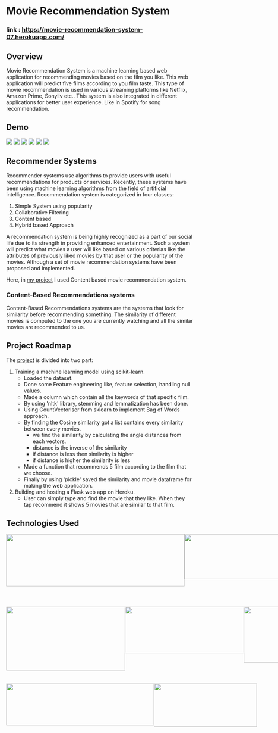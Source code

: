 # Movie Recommendation System
### link : https://movie-recommendation-system-07.herokuapp.com/

## Overview
Movie Recommendation System is a machine learning based web application for recommending movies based on the film you like. This web application will predict five films according to you film taste. This type of movie recommendation is used in various streaming platforms like Netflix, Amazon Prime, Sonyliv etc.. This system is also integrated in different applications for better user experience. Like in Spotify for song recommendation.

## Demo
![](https://user-images.githubusercontent.com/90780162/189946025-b8cddd05-5f2d-430e-ba34-edcf16e937bd.jpeg)
![](https://user-images.githubusercontent.com/90780162/189946021-8e7706ea-5c70-4027-bf59-6a64d74f9110.jpeg)
![](https://user-images.githubusercontent.com/90780162/189946018-bd5f43f7-4a7a-4f79-85d9-455ac8914e9a.jpeg)
![](https://user-images.githubusercontent.com/90780162/189946015-83f4669c-4afe-4ad5-8a45-c23aec9356e1.jpeg)
![](https://user-images.githubusercontent.com/90780162/189946012-dff5b72f-6ee9-4727-8ff5-68f4df7c7d7f.jpeg)
![](https://user-images.githubusercontent.com/90780162/189946007-1a02cc3a-14dc-4913-810f-2f40f15a6e55.jpeg)

## Recommender Systems
Recommender systems use algorithms to provide users with useful recommendations for products or services. Recently, these systems have been using machine learning algorithms from the field of artificial intelligence. Recommendation system is categorized in four classes: 
1. Simple System using popularity
2. Collaborative Filtering
3. Content based
4. Hybrid based Approach

A recommendation system is being highly recognized as a part of our social life due to its strength in providing enhanced entertainment. Such a system will predict what movies a user will like based on various criterias like the attributes of previously liked movies by that user or the popularity of the movies. Although a set of movie recommendation systems have been proposed and implemented.

Here, in [my project](https://movie-recommendation-system-07.herokuapp.com/) I used Content based movie recommendation system. 
### Content-Based Recommendations systems 
Content-Based Recommendations systems are the systems that look for similarity before recommending something. The similarity of different movies is computed to the one you are currently watching and all the similar movies are recommended to us. 

## Project Roadmap
The [project](https://movie-recommendation-system-07.herokuapp.com/) is divided into two part:
1. Training a machine learning model using scikit-learn.
   * Loaded the dataset.
   * Done some Feature engineering like, feature selection, handling null values.
   * Made a column which contain all the keywords of that specific film.
   * By using 'nltk' library, stemming and lemmatization has been done.
   * Using CountVectoriser from sklearn to implement Bag of Words approach.
   * By finding the Cosine similarity got a list contains every similarity between every movies. 
      - we find the similarity by calculating the angle distances from each vectors.
      - distance is the inverse of the similarity
      - if distance is less then similarity is higher
      - if distance is higher the similarity is less
   * Made a function that recommends 5 film according to the film that we choose.
   * Finally by using 'pickle' saved the similarity and movie dataframe for making the web application.
2. Building and hosting a Flask web app on Heroku.
   * User can simply type and find the movie that they like. When they tap recommend it shows 5 movies that are similar to that film. 
   
 ## Technologies Used
 <div style="display:flex">
   <img src="https://user-images.githubusercontent.com/90780162/189960536-19dccc7d-710f-4771-b00e-8cbc31bceda7.png" width=480 height=140 />
   <img src="https://user-images.githubusercontent.com/90780162/189960533-af11f611-fff7-47e6-98e9-e09d21895ad3.png" width=300 height=121 />
   <img src="https://user-images.githubusercontent.com/90780162/189960530-5b19fa69-4d10-4ace-9054-9f048baa8333.png" width=179 height=195 />
   </div>
    <div style="display:flex">   
   <img src="https://user-images.githubusercontent.com/90780162/189960540-37c01d5f-936b-4632-a220-3fe883abad9a.png" width=320 height=172 />
   <img src="https://user-images.githubusercontent.com/90780162/189960506-d565a0ed-2973-47d1-8d1a-37da2c8dd856.png" width=320 height=125 />
   <img src="https://user-images.githubusercontent.com/90780162/189960528-1c73eb83-2aa7-4997-93ce-3a1dbe0b6d4d.jpg" width=262 height=150 />
   </div>
   <br><br>
   <div style="display:flex"> 
   <img src="https://user-images.githubusercontent.com/90780162/189960520-7aff317b-d1b1-48d9-8e72-78b066ef5159.png" width=398 height=113 />
   <img src="https://user-images.githubusercontent.com/90780162/189960527-81729ea3-bc6e-493f-8cb0-e107c53e6290.png" width=277 height=117 />
   </div>
   
   
